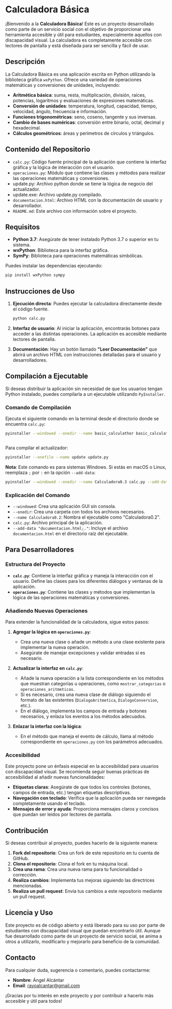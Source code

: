 ﻿# Calculadora Básica

¡Bienvenido a la **Calculadora Básica**! Este es un proyecto desarrollado como parte de un servicio social con el objetivo de proporcionar una herramienta accesible y útil para estudiantes, especialmente aquellos con discapacidad visual. La calculadora es completamente accesible con lectores de pantalla y está diseñada para ser sencilla y fácil de usar.

## Descripción

La Calculadora Básica es una aplicación escrita en Python utilizando la biblioteca gráfica `wxPython`. Ofrece una variedad de operaciones matemáticas y conversiones de unidades, incluyendo:

- **Aritmética básica**: suma, resta, multiplicación, división, raíces, potencias, logaritmos y evaluaciones de expresiones matemáticas.
- **Conversión de unidades**: temperatura, longitud, capacidad, tiempo, velocidad, ángulo, frecuencia e información.
- **Funciones trigonométricas**: seno, coseno, tangente y sus inversas.
- **Cambio de bases numéricas**: conversión entre binario, octal, decimal y hexadecimal.
- **Cálculos geométricos**: áreas y perímetros de círculos y triángulos.

## Contenido del Repositorio

- `calc.py`: Código fuente principal de la aplicación que contiene la interfaz gráfica y la lógica de interacción con el usuario.
- `operaciones.py`: Módulo que contiene las clases y métodos para realizar las operaciones matemáticas y conversiones.
- update.py: Archivo python donde se tiene la lógica de negocio del actualizador.
- update.exe: Archivo update.py compilado.
- `documentacion.html`: Archivo HTML con la documentación de usuario y desarrollador.
- `README.md`: Este archivo con información sobre el proyecto.

## Requisitos

- **Python 3.7**: Asegúrate de tener instalado Python 3.7 o superior  en tu sistema.
- **wxPython**: Biblioteca para la interfaz gráfica.
- **SymPy**: Biblioteca para operaciones matemáticas simbólicas.

Puedes instalar las dependencias ejecutando:

```bash
pip install wxPython sympy
```

## Instrucciones de Uso

1. **Ejecución directa**: Puedes ejecutar la calculadora directamente desde el código fuente.

   ```bash
   python calc.py
   ```

2. **Interfaz de usuario**: Al iniciar la aplicación, encontrarás botones para acceder a las distintas operaciones. La aplicación es accesible mediante lectores de pantalla.

3. **Documentación**: Hay un botón llamado **"Leer Documentación"** que abrirá un archivo HTML con instrucciones detalladas para el usuario y desarrolladores.

## Compilación a Ejecutable

Si deseas distribuir la aplicación sin necesidad de que los usuarios tengan Python instalado, puedes compilarla a un ejecutable utilizando `PyInstaller`.

### Comando de Compilación

Ejecuta el siguiente comando en la terminal desde el directorio donde se encuentra `calc.py`:

```bash
pyinstaller --windowed --onedir --name basic_calculathor basic_calculathor.py --distpath dist/basic_calculathor1.3 --specpath . --add-data "documentacion.html;." --add-binary "update.exe;." --hidden-import=packaging --hidden-import=wx --hidden-import=requests --collect-all sympy --hidden-import=pythoncom --hidden-import=win32com --hidden-import=win32com.client



```

Para compilar el actualizador:
```bash
pyinstaller --onefile --name update update.py
```


**Nota**: Este comando es para sistemas Windows. Si estás en macOS o Linux, reemplaza `;` por `:` en la opción `--add-data`:

```bash
pyinstaller --windowed --onedir --name Calculadora0.3 calc.py --add-data "documentacion.html;." --hidden-import packaging

```

### Explicación del Comando

- `--windowed`: Crea una aplicación GUI sin consola.
- `--onedir`: Crea una carpeta con todos los archivos necesarios.
- `--name Calculadora0.2`: Nombra el ejecutable como "Calculadora0.2".
- `calc.py`: Archivo principal de la aplicación.
- `--add-data "documentacion.html;."`: Incluye el archivo `documentacion.html` en el directorio raíz del ejecutable.

## Para Desarrolladores

### Estructura del Proyecto

- **`calc.py`**: Contiene la interfaz gráfica y maneja la interacción con el usuario. Define las clases para los diferentes diálogos y ventanas de la aplicación.
- **`operaciones.py`**: Contiene las clases y métodos que implementan la lógica de las operaciones matemáticas y conversiones.

### Añadiendo Nuevas Operaciones

Para extender la funcionalidad de la calculadora, sigue estos pasos:

1. **Agregar la lógica en `operaciones.py`**:

   - Crea una nueva clase o añade un método a una clase existente para implementar la nueva operación.
   - Asegúrate de manejar excepciones y validar entradas si es necesario.

2. **Actualizar la interfaz en `calc.py`**:

   - Añade la nueva operación a la lista correspondiente en los métodos que muestran categorías u operaciones, como `mostrar_categorias` o `operaciones_aritmeticas`.
   - Si es necesario, crea una nueva clase de diálogo siguiendo el formato de las existentes (`DialogoAritmetica`, `DialogoConversion`, etc.).
   - En el diálogo, implementa los campos de entrada y botones necesarios, y enlaza los eventos a los métodos adecuados.

3. **Enlazar la interfaz con la lógica**:

   - En el método que maneja el evento de cálculo, llama al método correspondiente en `operaciones.py` con los parámetros adecuados.

### Accesibilidad

Este proyecto pone un énfasis especial en la accesibilidad para usuarios con discapacidad visual. Se recomienda seguir buenas prácticas de accesibilidad al añadir nuevas funcionalidades:

- **Etiquetas claras**: Asegúrate de que todos los controles (botones, campos de entrada, etc.) tengan etiquetas descriptivas.
- **Navegación con teclado**: Verifica que la aplicación pueda ser navegada completamente usando el teclado.
- **Mensajes de error y ayuda**: Proporciona mensajes claros y concisos que puedan ser leídos por lectores de pantalla.

## Contribución

Si deseas contribuir al proyecto, puedes hacerlo de la siguiente manera:

1. **Fork del repositorio**: Crea un fork de este repositorio en tu cuenta de GitHub.
2. **Clona el repositorio**: Clona el fork en tu máquina local.
3. **Crea una rama**: Crea una nueva rama para tu funcionalidad o corrección.
4. **Realiza cambios**: Implementa tus mejoras siguiendo las directrices mencionadas.
5. **Realiza un pull request**: Envía tus cambios a este repositorio mediante un pull request.

## Licencia y Uso

Este proyecto es de código abierto y está liberado para su uso por parte de estudiantes con discapacidad visual que puedan encontrarlo útil. Aunque fue desarrollado como parte de un proyecto de servicio social, se anima a otros a utilizarlo, modificarlo y mejorarlo para beneficio de la comunidad.

## Contacto

Para cualquier duda, sugerencia o comentario, puedes contactarme:

- **Nombre**: Ángel Alcántar
- **Email**: rayoalcantar@gmail.com

¡Gracias por tu interés en este proyecto y por contribuir a hacerlo más accesible y útil para todos!